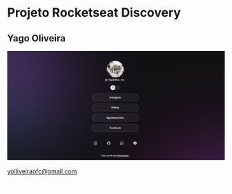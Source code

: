 # Projeto Rocketseat Discovery

## Yago Oliveira

<img src="./assets/projetoDarkmode.png"/>

<a style="color: white; text-align: center; display: block; " href="mailto:yolliveiraofc@gmail.com">yolliveiraofc@gmail.com</a>

<a style="color: white; text-align: center; display: block; " href="https://www.linkedin.com/in/yago-oliveiraa/">LinkedIn Yago Oliveira</a>
